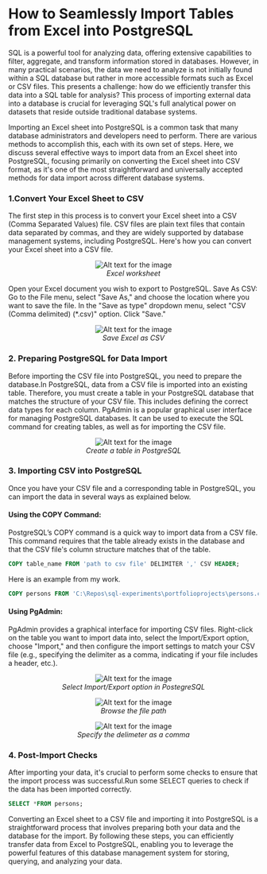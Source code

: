 # How to Seamlessly Import Tables from Excel into PostgreSQL

SQL is a powerful tool for analyzing data, offering extensive capabilities to filter, aggregate, and transform information stored in databases. However, in many practical scenarios, the data we need to analyze is not initially found within a SQL database but rather in more accessible formats such as Excel or CSV files. This presents a challenge: how do we efficiently transfer this data into a SQL table for analysis? This process of importing external data into a database is crucial for leveraging SQL's full analytical power on datasets that reside outside traditional database systems.

Importing an Excel sheet into PostgreSQL is a common task that many database administrators and developers need to perform. There are various methods to accomplish this, each with its own set of steps. Here, we discuss several effective ways to import data from an Excel sheet into PostgreSQL, focusing primarily on converting the Excel sheet into CSV format, as it's one of the most straightforward and universally accepted methods for data import across different database systems.


### **1.Convert Your Excel Sheet to CSV**

The first step in this process is to convert your Excel sheet into a CSV (Comma Separated Values) file. CSV files are plain text files that contain data separated by commas, and they are widely supported by database management systems, including PostgreSQL. Here's how you can convert your Excel sheet into a CSV file.

<p align="center">
  <img src="https://github.com/anusoosanbaby/DataAnalysis/assets/20100713/6323d09e-2e93-4ebf-9df7-65e56514dfb4" alt="Alt text for the image">
  <br>
  <em>Excel worksheet</em>
</p>
  
Open your  Excel document you wish to export to PostgreSQL.
Save As CSV: Go to the File menu, select "Save As," and choose the location where you want to save the file. In the "Save as type" dropdown menu, select "CSV (Comma delimited) (*.csv)" option. Click "Save."

<p align="center">
  <img src="https://github.com/anusoosanbaby/DataAnalysis/assets/20100713/271a0662-8e68-4f9a-8ba5-fef20a6cc476" alt="Alt text for the image">
  <br>
  <em>Save Excel as CSV</em>
</p>

### **2. Preparing PostgreSQL for Data Import**

Before importing the CSV file into PostgreSQL, you need to prepare the database.In PostgreSQL, data from a CSV file is imported into an existing table. Therefore, you must create a table in your PostgreSQL database that matches the structure of your CSV file. This includes defining the correct data types for each column. PgAdmin is a popular graphical user interface for managing PostgreSQL databases. It can be used to execute the SQL command for creating tables, as well as for importing the CSV file.

<p align="center">
  <img src="https://github.com/anusoosanbaby/DataAnalysis/assets/20100713/2392c6b3-26c3-4931-a285-ba5dfbdd2930" alt="Alt text for the image">
  <br>
  <em>Create a table in PostgreSQL</em>
</p>

### **3. Importing CSV into PostgreSQL**

Once you have your CSV file and a corresponding table in PostgreSQL, you can import the data in several ways as explained below.

#### Using the COPY Command:
PostgreSQL’s COPY command is a quick way to import data from a CSV file. This command requires that the table already exists in the database and that the CSV file's column structure matches that of the table.

```sql
COPY table_name FROM 'path to csv file' DELIMITER ',' CSV HEADER;
```
Here is an example from my work.
```sql
COPY persons FROM 'C:\Repos\sql-experiments\portfolioprojects\persons.csv' DELIMITER ',' CSV HEADER;
```

#### Using PgAdmin:
PgAdmin provides a graphical interface for importing CSV files. Right-click on the table you want to import data into, select the Import/Export option, choose "Import," and then configure the import settings to match your CSV file (e.g., specifying the delimiter as a comma, indicating if your file includes a header, etc.).

<p align="center">
  <img src="https://github.com/anusoosanbaby/DataAnalysis/assets/20100713/accaeff1-5e24-433d-8b68-c0a27808a63e" alt="Alt text for the image">
  <br>
  <em>Select Import/Export option in PostegreSQL</em>
</p>
<p align="center">
  <img src="https://github.com/anusoosanbaby/DataAnalysis/assets/20100713/23b54e79-037b-402f-b340-6698f2388782" alt="Alt text for the image">
  <br>
  <em>Browse the file path</em>
</p>
<p align="center">
  <img src="https://github.com/anusoosanbaby/DataAnalysis/assets/20100713/348bd708-4be0-4f55-b1f4-a7077b4c3d37" alt="Alt text for the image">
  <br>
  <em>Specify the delimeter as a comma</em>
</p>


### **4. Post-Import Checks**
After importing your data, it's crucial to perform some checks to ensure that the import process was successful.Run some SELECT queries to check if the data has been imported correctly.

```sql
SELECT *FROM persons;
```

Converting an Excel sheet to a CSV file and importing it into PostgreSQL is a straightforward process that involves preparing both your data and the database for the import. By following these steps, you can efficiently transfer data from Excel to PostgreSQL, enabling you to leverage the powerful features of this database management system for storing, querying, and analyzing your data.





